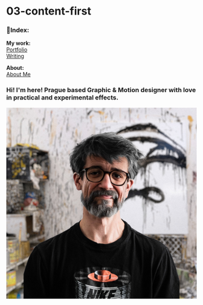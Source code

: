 # 03-content-first
### 🔗Index:

**My work:**\
[Portfolio](/03-content-first/Portfolio.md)\
[Writing](/03-content-first/Writing.md)

**About:**\
[About Me](About.md)

### Hi! I'm here! Prague based Graphic & Motion designer with love in practical and experimental effects.
![Photography of me](/03-content-first/my-old-photo.jpg)